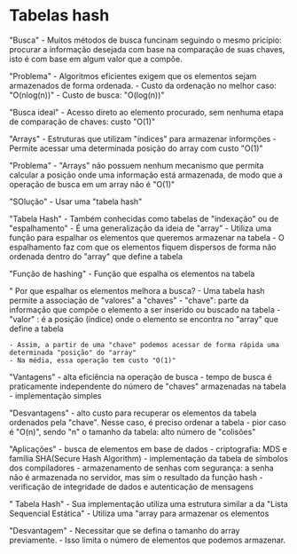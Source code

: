 # Tabelas hash

"Busca" 
    - Muitos métodos de busca funcinam seguindo o mesmo pricípio: procurar a informação desejada com base na comparação de suas chaves, isto é com base em algum valor que a compõe.

"Problema"
    - Algoritmos eficientes exigem que os elementos sejam armazenados de forma ordenada.
    - Custo da ordenação no melhor caso: "O(nlog(n))"
    - Custo de busca: "O(log(n))"

"Busca ideal"
    - Acesso direto ao elemento procurado, sem nenhuma etapa de comparação de chaves: custo "O(1)"

"Arrays"
    - Estruturas que utilizam "índices" para armazenar informções
    - Permite acessar uma determinada posição do array com custo "O(1)"

"Problema"
    - "Arrays" não possuem nenhum mecanismo que permita calcular a posição onde uma informação está armazenada, de modo que a operação de busca em um array não é "O(1)"

"SOlução"
    - Usar uma "tabela hash"

"Tabela Hash"
    - Também conhecidas como tabelas de "indexação" ou de "espalhamento"
    - É uma generalização da ideia de "array"
    - Utiliza uma função para espalhar os elementos que queremos armazenar na tabela
    - O espalhamento faz com que os elementos fiquem dispersos de forma não ordenada dentro do "array" que define a tabela

"Função de hashing"
    - Função que espalha os elementos na tabela

" Por que espalhar os elementos melhora a busca?
    - Uma tabela hash permite a associação de "valores" a "chaves"
    - "chave": parte da informação que compõe o elemento a ser inserido ou buscado na tabela 
    - "valor" : é a posição (índice) onde o elemento se encontra no "array" que define a tabela

    - Assim, a partir de uma "chave" podemos acessar de forma rápida uma determinada "posição" do "array"
    - Na média, essa operação tem custo "O(1)"

"Vantagens"
    - alta eficiência na operação de busca
    - tempo de busca é praticamente independente do número de "chaves" armazenadas na tabela 
    - implementação simples

"Desvantagens"
    - alto custo para recuperar os elementos da tabela ordenados pela "chave". Nesse caso, é preciso ordenar a tabela 
    - pior caso é "O(n)", sendo "n" o tamanho da tabela: alto número de "colisões"

"Aplicações"
    - busca de elementos em base de dados
    - criptografia: MDS e família SHA(Secure Hash Algorithm)
    - implementação da tabela de símbolos dos compiladores
    - armazenamento de senhas com segurança: a senha não é armazenada no servidor, mas sim o resultado da função hash
    - verificação de integridade de dados e autenticação de mensagens

" Tabela Hash"
    - Sua implementação utiliza uma estrutura similar a da "Lista Sequencial Estática"
    - Utiliza uma "array para armazenar os elementos

"Desvantagem"
    - Necessitar que se defina o tamanho do array previamente.
    - Isso limita o número de elementos que podemos armazenar.

